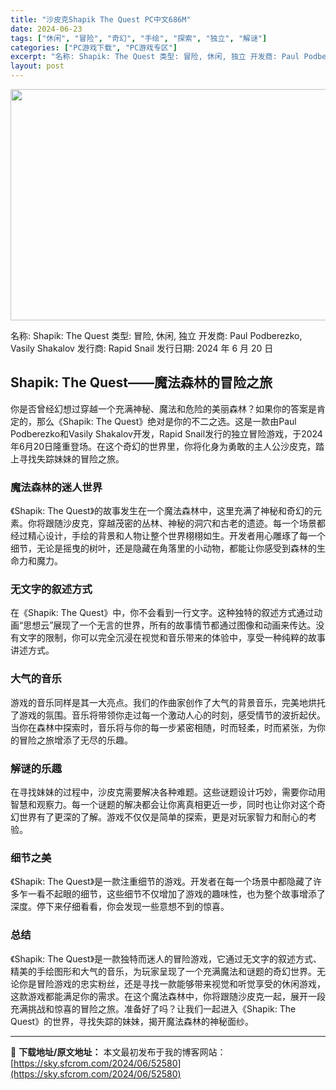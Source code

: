 ```yaml
---
title: "沙皮克Shapik The Quest PC中文686M"
date: 2024-06-23
tags: ["休闲", "冒险", "奇幻", "手绘", "探索", "独立", "解谜"]
categories: ["PC游戏下载", "PC游戏专区"]
excerpt: "名称: Shapik: The Quest 类型: 冒险, 休闲, 独立 开发商: Paul Podberezko, Vasily Shakalov 发行商: Rapid Snail 发行日期: 2024 年 6 月 20 日 Shapik: The Quest——魔法森林的冒险之旅 你是否曾经幻想&hellip;"
layout: post
---
```


<img class="aligncenter size-full wp-image-52581" src="https://sky.sfcrom.com/wp-content/uploads/2024/06/202406230752367.webp" alt="" width="660" height="370" />

名称: Shapik: The Quest
类型: 冒险, 休闲, 独立
开发商: Paul Podberezko, Vasily Shakalov
发行商: Rapid Snail
发行日期: 2024 年 6 月 20 日
<h2>Shapik: The Quest——魔法森林的冒险之旅</h2>
你是否曾经幻想过穿越一个充满神秘、魔法和危险的美丽森林？如果你的答案是肯定的，那么《Shapik: The Quest》绝对是你的不二之选。这是一款由Paul Podberezko和Vasily Shakalov开发，Rapid Snail发行的独立冒险游戏，于2024年6月20日隆重登场。在这个奇幻的世界里，你将化身为勇敢的主人公沙皮克，踏上寻找失踪妹妹的冒险之旅。
<h3>魔法森林的迷人世界</h3>
《Shapik: The Quest》的故事发生在一个魔法森林中，这里充满了神秘和奇幻的元素。你将跟随沙皮克，穿越茂密的丛林、神秘的洞穴和古老的遗迹。每一个场景都经过精心设计，手绘的背景和人物让整个世界栩栩如生。开发者用心雕琢了每一个细节，无论是摇曳的树叶，还是隐藏在角落里的小动物，都能让你感受到森林的生命力和魔力。
<h3>无文字的叙述方式</h3>
在《Shapik: The Quest》中，你不会看到一行文字。这种独特的叙述方式通过动画“思想云”展现了一个无言的世界，所有的故事情节都通过图像和动画来传达。没有文字的限制，你可以完全沉浸在视觉和音乐带来的体验中，享受一种纯粹的故事讲述方式。
<h3>大气的音乐</h3>
游戏的音乐同样是其一大亮点。我们的作曲家创作了大气的背景音乐，完美地烘托了游戏的氛围。音乐将带领你走过每一个激动人心的时刻，感受情节的波折起伏。当你在森林中探索时，音乐将与你的每一步紧密相随，时而轻柔，时而紧张，为你的冒险之旅增添了无尽的乐趣。
<h3>解谜的乐趣</h3>
在寻找妹妹的过程中，沙皮克需要解决各种难题。这些谜题设计巧妙，需要你动用智慧和观察力。每一个谜题的解决都会让你离真相更近一步，同时也让你对这个奇幻世界有了更深的了解。游戏不仅仅是简单的探索，更是对玩家智力和耐心的考验。
<h3>细节之美</h3>
《Shapik: The Quest》是一款注重细节的游戏。开发者在每一个场景中都隐藏了许多乍一看不起眼的细节，这些细节不仅增加了游戏的趣味性，也为整个故事增添了深度。停下来仔细看看，你会发现一些意想不到的惊喜。
<h3>总结</h3>
《Shapik: The Quest》是一款独特而迷人的冒险游戏，它通过无文字的叙述方式、精美的手绘图形和大气的音乐，为玩家呈现了一个充满魔法和谜题的奇幻世界。无论你是冒险游戏的忠实粉丝，还是寻找一款能够带来视觉和听觉享受的休闲游戏，这款游戏都能满足你的需求。在这个魔法森林中，你将跟随沙皮克一起，展开一段充满挑战和惊喜的冒险之旅。准备好了吗？让我们一起进入《Shapik: The Quest》的世界，寻找失踪的妹妹，揭开魔法森林的神秘面纱。

---
📖 **下载地址/原文地址：** 本文最初发布于我的博客网站：[https://sky.sfcrom.com/2024/06/52580](https://sky.sfcrom.com/2024/06/52580)
